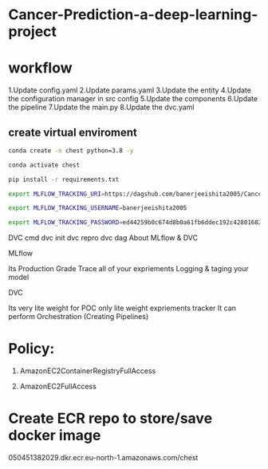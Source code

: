 # Cancer-Prediction-a-deep-learning-project

# workflow

1.Update config.yaml
2.Update params.yaml
3.Update the entity
4.Update the configuration manager in src config
5.Update the components
6.Update the pipeline
7.Update the main.py
8.Update the dvc.yaml

## create virtual enviroment

```bash
conda create -n chest python=3.8 -y
```

```bash
conda activate chest
```

```bash
pip install -r requirements.txt
```

```bash
export MLFLOW_TRACKING_URI=https://dagshub.com/banerjeeishita2005/Cancer-Prediction-a-deep-learning-project.mlflow

export MLFLOW_TRACKING_USERNAME=banerjeeishita2005

export MLFLOW_TRACKING_PASSWORD=ed44259b0c674d8b0a61fb6ddec192c428016825
```

DVC cmd
dvc init
dvc repro
dvc dag
About MLflow & DVC

MLflow

Its Production Grade
Trace all of your expriements
Logging & taging your model

DVC

Its very lite weight for POC only
lite weight expriements tracker
It can perform Orchestration (Creating Pipelines)

# Policy:

1. AmazonEC2ContainerRegistryFullAccess

2. AmazonEC2FullAccess
# Create ECR repo to store/save docker image
050451382029.dkr.ecr.eu-north-1.amazonaws.com/chest